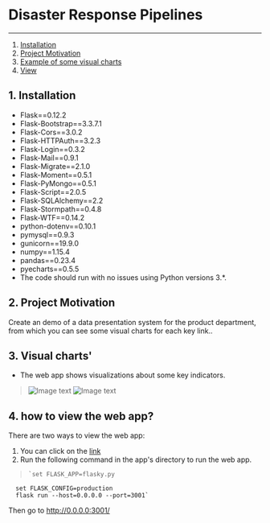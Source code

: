 # Disaster Response Pipelines

--------------------------------------
1. [Installation](#installation)
2. [Project Motivation](#motivation)
3. [Example of some visual charts](#charts)
4. [View](#web)

## 1. Installation <a name="installation"></a>  
- Flask==0.12.2
- Flask-Bootstrap==3.3.7.1
- Flask-Cors==3.0.2
- Flask-HTTPAuth==3.2.3
- Flask-Login==0.3.2
- Flask-Mail==0.9.1
- Flask-Migrate==2.1.0
- Flask-Moment==0.5.1
- Flask-PyMongo==0.5.1
- Flask-Script==2.0.5
- Flask-SQLAlchemy==2.2
- Flask-Stormpath==0.4.8
- Flask-WTF==0.14.2
- python-dotenv==0.10.1
- pymysql==0.9.3
- gunicorn==19.9.0
- numpy==1.15.4
- pandas==0.23.4
- pyecharts==0.5.5
- The code should run with no issues using Python versions 3.*.

## 2. Project Motivation <a name="motivation"></a>  

Create an demo of a data presentation system for the product department, from which you can see some visual charts for each key link..

## 3. Visual charts'  <a name="charts"></a>  
- The web app shows visualizations about some key indicators.
> ![Image text](https://github.com/wjh2016/dashboard-demo/tree/master/readme-img/example1.png)
> ![Image text](https://github.com/wjh2016/dashboard-demo/tree/master/readme-img/example2.png)

## 4. how to view the web app?
There are two ways to view the web app:
1. You can click on the [link](http://47.106.213.128:8000)
2. Run the following command in the app's directory to run the web app.  
>     `set FLASK_APP=flasky.py
      set FLASK_CONFIG=production
      flask run --host=0.0.0.0 --port=3001`
Then go to http://0.0.0.0:3001/

